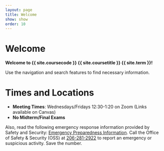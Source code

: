 ```yaml
---
layout: page
title: Welcome
show: show
order: 10
---
```


# Welcome
**Welcome to {{ site.coursecode }} {{ site.coursetitle }} {{ site.term }}!**

Use the navigation and search features to find necessary information.

# Times and Locations
* **Meeting Times**: Wednesdays/Fridays 12:30-1:20 on Zoom (Links available on Canvas)
* **No Midterm/Final Exams**
<!-- * **Final Project Showcase and Presentation**: The class will meet at a designated final exam hour for final project showcase and presentation.) -->

Also, read the following emergency response information provided by Safety and Security: [Emergency Preparedness Information](http://spu.edu/acad/school-of-business-and-economics/documents/Syllabus_Addendum_on_Emergency_Information.pdf). Call the Office of Safety & Security (OSS) at [206-281-2922](tel:206-281-2922) to report an emergency or suspicious activity. Save the number.